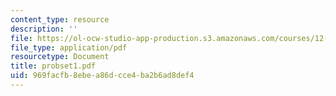 ```yaml
---
content_type: resource
description: ''
file: https://ol-ocw-studio-app-production.s3.amazonaws.com/courses/12-005-applications-of-continuum-mechanics-to-earth-atmospheric-and-planetary-sciences-spring-2006/969facfb8ebea86dcce4ba2b6ad8def4_probset1.pdf
file_type: application/pdf
resourcetype: Document
title: probset1.pdf
uid: 969facfb-8ebe-a86d-cce4-ba2b6ad8def4
---
```

